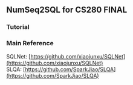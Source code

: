 ## NumSeq2SQL for CS280 FINAL

### Tutorial

### Main Reference
SQLNet: [https://github.com/xiaojunxu/SQLNet](https://github.com/xiaojunxu/SQLNet) </br>
SLQA: [https://github.com/SparkJiao/SLQA](https://github.com/SparkJiao/SLQA) </br>
